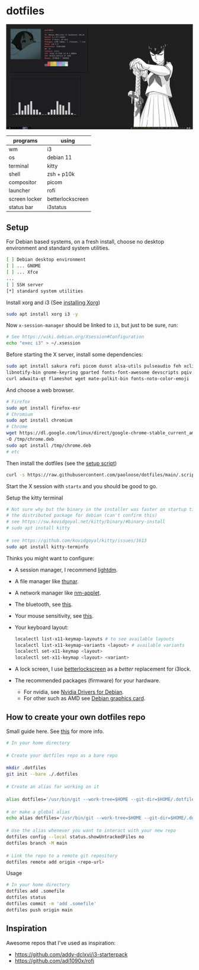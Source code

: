 # dotfiles

![rice](./.assets/2023-04-11_rice.png)

| programs      | using            |
| ------------- | ---------------- |
| wm            | i3               |
| os            | debian 11        |
| terminal      | kitty            |
| shell         | zsh + p10k       |
| compositor    | picom            |
| launcher      | rofi             |
| screen locker | betterlockscreen |
| status bar    | i3status         |

## Setup

For Debian based systems, on a fresh install, choose no desktop environment and standard system utilities.

```sh
[ ] Debian desktop environment
[ ] ... GNOME
[ ] ... Xfce
...
[ ] SSH server
[*] standard system utilities
```

Install xorg and i3 (See [installing Xorg](https://wiki.debian.org/Xorg#Installing_Xorg))

```sh
sudo apt install xorg i3 -y
```

Now `x-session-manager` should be linked to `i3`, but just to be sure, run:

```sh
# See https://wiki.debian.org/Xsession#Configuration
echo "exec i3" > ~/.xsession
```

Before starting the X server, install some dependencies:

```sh
sudo apt install sakura rofi picom dunst alsa-utils pulseaudio feh xclip
libnotify-bin gnome-keyring gparted fonts-font-awesome devscripts pqiv bc
curl adwaita-qt flameshot wget mate-polkit-bin fonts-noto-color-emoji
```

And choose a web browser.

```sh
# Firefox
sudo apt install firefox-esr
# Chromium
sudo apt install chromium
# Chrome
wget https://dl.google.com/linux/direct/google-chrome-stable_current_amd64.deb
-O /tmp/chrome.deb
sudo apt install /tmp/chrome.deb
# etc
```

Then install the dotfiles (see the [setup script](https://github.com/paoloose/dotfiles/blob/main/.scripts/setup.sh))

```sh
curl -s https://raw.githubusercontent.com/paoloose/dotfiles/main/.scripts/setup.sh | bash
```

Start the X session with `startx` and you should be good to go.

Setup the kitty terminal

```sh
# Not sure why but the binary in the installer was faster on startup time than
# the distributed package for debian (can't confirm this)
# see https://sw.kovidgoyal.net/kitty/binary/#binary-install
# sudo apt install kitty

# see https://github.com/kovidgoyal/kitty/issues/1613
sudo apt install kitty-terminfo
```

Thinks you might want to configure:

- A session manager, I recommend [lightdm](https://wiki.debian.org/LightDM).
- A file manager like [thunar](https://wiki.debian.org/Thunar).
- A network manager like [nm-applet](https://wiki.debian.org/NetworkManager).
- The bluetooth, see [this](https://wiki.debian.org/BluetoothUser).
- Your mouse sensitivity, see [this](https://askubuntu.com/a/1051759).
- Your keyboard layout:

  ```sh
  localectl list-x11-keymap-layouts # to see available layouts
  localectl list-x11-keymap-variants <layout> # available variants
  localectl set-x11-keymap <layout>
  localectl set-x11-keymap <layout> <variant>
  ```

- A lock screen, I use [betterlockscreen](https://github.com/betterlockscreen/betterlockscreen#installation)
  as a *better* replacement for i3lock.

- The recommended packages (firmware) for your hardware.

  - For nvidia, see [Nvidia Drivers for Debian](https://wiki.debian.org/NvidiaGraphicsDrivers).
  - For other such as AMD see [Debian graphics card](https://wiki.debian.org/GraphicsCard).

## How to create your own dotfiles repo

Small guide here. See [this](https://news.ycombinator.com/item?id=11070797) for more info.

```bash
# In your home directory

# Create your dotfiles repo as a bare repo

mkdir .dotfiles
git init --bare ./.dotfiles

# Create an alias for working on it

alias dotfiles='/usr/bin/git --work-tree=$HOME --git-dir=$HOME/.dotfiles'

# or make a global alias
echo alias dotfiles='/usr/bin/git --work-tree=$HOME --git-dir=$HOME/.dotfiles' >> ~/.zshrc # or ~/.bashrc

# Use the alias whenever you want to interact with your new repo
dotfiles config --local status.showUntrackedFiles no
dotfiles branch -M main

# Link the repo to a remote git repository
dotfiles remote add origin <repo-url>
```

Usage

```bash
# In your home directory
dotfiles add .somefile
dotfiles status
dotfiles commit -m 'add .somefile'
dotfiles push origin main
```

## Inspiration

Awesome repos that I've used as inspiration:

- <https://github.com/addy-dclxvi/i3-starterpack>
- <https://github.com/adi1090x/rofi>
